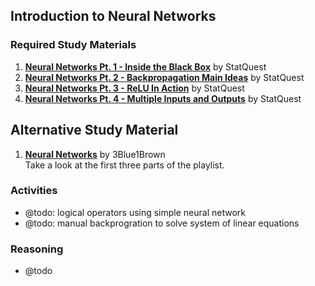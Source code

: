 ## Introduction to Neural Networks

### Required Study Materials

1. **[Neural Networks Pt. 1 - Inside the Black Box](https://www.youtube.com/watch?v=CqOfi41LfDw)** by StatQuest
2. **[Neural Networks Pt. 2 - Backpropagation Main Ideas](https://www.youtube.com/watch?v=IN2XmBhILt4)** by StatQuest 
3. **[Neural Networks Pt. 3 - ReLU In Action](https://www.youtube.com/watch?v=68BZ5f7P94E)** by StatQuest 
4. **[Neural Networks Pt. 4 - Multiple Inputs and Outputs](https://www.youtube.com/watch?v=83LYR-1IcjA)** by StatQuest 

## Alternative Study Material
1. **[Neural Networks](https://www.youtube.com/playlist?list=PLZHQObOWTQDNU6R1_67000Dx_ZCJB-3pi)** by 3Blue1Brown  <br>
Take a look at the first three parts of the playlist.

### Activities

* @todo: logical operators using simple neural network
* @todo: manual backprogration to solve system of linear equations

### Reasoning

* @todo

